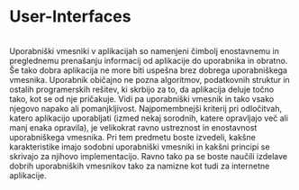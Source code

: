 # User-Interfaces
<br>
Uporabniški vmesniki v aplikacijah so namenjeni čimbolj enostavnemu in preglednemu prenašanju informacij od aplikacije do uporabnika in obratno. Še tako dobra aplikacija ne more biti uspešna brez dobrega uporabniškega vmesnika. Uporabnik običajno ne pozna algoritmov, podatkovnih struktur in ostalih programerskih rešitev, ki skrbijo za to, da aplikacija deluje točno tako, kot se od nje pričakuje. Vidi pa uporabniški vmesnik in tako vsako njegovo napako ali pomanjkljivost. Najpomembnejši kriterij pri odločitvah, katero aplikacijo uporabljati (izmed nekaj sorodnih, katere opravljajo več ali manj enaka opravila), je velikokrat ravno ustreznost in enostavnost uporabniškega vmesnika. Pri tem predmetu boste izvedeli, kakšne karakteristike imajo sodobni uporabniški vmesniki in kakšni principi se skrivajo za njihovo implementacijo. Ravno tako pa se boste naučili izdelave dobrih uporabniških vmesnikov tako za namizne kot tudi za internetne aplikacije.
